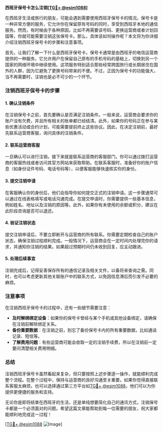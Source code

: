 **西班牙保号卡怎么注销[[TG💪+ @esim1088](https://t.me/s/esim1088)]**

在西班牙生活或旅行的朋友，可能会遇到需要使用西班牙保号卡的情况。保号卡是一种非常方便的服务，它允许你在保留原有号码的同时，享受到西班牙本地的通信服务。然而，有时候由于各种原因，比如不再需要该号码、更换运营商或者计划回国等，你就可能需要注销这张保号卡。那么，具体该如何操作呢？本文将为你详细介绍注销西班牙保号卡的步骤和注意事项。

首先，让我们了解一下什么是西班牙保号卡。保号卡通常是由西班牙的电信运营商提供的一种服务，它允许用户在保留自己原有的手机号码的基础上，切换到另一个国家的网络环境中继续使用。这项服务特别适合那些经常跨国旅行或长期居住在国外的人群，因为它避免了更换号码带来的不便。不过，正因为保号卡的功能强大，当不再需要时，注销也是必不可少的一个环节。

### 注销西班牙保号卡的步骤

#### 1. 确认注销条件
在注销保号卡之前，首先要确认是否满足注销条件。一般来说，运营商会要求你的账户没有欠费，并且所有相关的账单都已经结清。此外，如果你的号码正在参与某些优惠活动或合约计划，可能需要提前终止这些协议。因此，在决定注销前，最好先联系运营商客服，询问具体的注销条件。

#### 2. 联系运营商客服
一旦确认可以进行注销，接下来就是联系运营商的客服部门。你可以通过拨打运营商的客服热线或者访问其官方网站来获取帮助。在联系客服时，准备好你的账户信息（如身份证件号码、电话号码等），以便客服能够快速核实你的身份。

#### 3. 提交注销申请
在客服确认你的身份后，他们会指导你如何提交正式的注销申请。这一步骤通常可以通过在线表格填写或电话沟通完成。在提交申请时，你需要提供一些基本信息，例如姓名、地址以及注销的原因等。此外，如果你有未使用的余额或积分，建议在此阶段咨询是否可以退还。

#### 4. 验证注销状态
提交注销申请后，不要立即断开与运营商的所有联系。你需要定期检查自己的账户状态，确保注销过程顺利完成。一般情况下，运营商会在一定时间内处理完你的请求，并通知你注销的结果。如果超过预期时间仍未收到回复，应主动跟进。

#### 5. 处理后续事宜
注销完成后，记得妥善保存所有的通信记录及相关文件，以备将来查询之需。同时，也可以考虑更新其他关联账户中的联系方式，以免因信息滞后而引发不必要的麻烦。

### 注意事项

在注销西班牙保号卡的过程中，还有一些细节需要注意：

- **及时解绑绑定设备**：如果你的保号卡曾经与某个手机或其他设备绑定，请确保在注销前解除绑定关系。
- **备份重要数据**：在注销之前，别忘了备份保号卡内的所有重要数据，比如通话记录、短信等。
- **了解费用问题**：有些运营商可能会收取一定的注销手续费，所以在注销前一定要问清楚相关费用明细。

### 总结

注销西班牙保号卡虽然看起来复杂，但只要按照上述步骤逐一操作，就能顺利完成整个流程。在整个过程中，保持与运营商的良好沟通至关重要。如果你觉得直接联系客服太麻烦，也可以选择通过第三方平台如[TG💪+ @esim1088](https://t.me/s/esim1088)，他们可以为你提供更便捷的服务和支持。

无论你是即将结束在西班牙的生活，还是单纯想要简化自己的通讯方式，注销保号卡都是一个必须面对的问题。希望这篇文章能帮助到每一位需要的朋友，祝大家都能顺利地完成这一过程！

[[TG💪+ @esim1088](https://t.me/s/esim1088) ![Image](https://i.postimg.cc/4NQfJmqS/Snipaste-2025-05-13-00-14-12.png)]